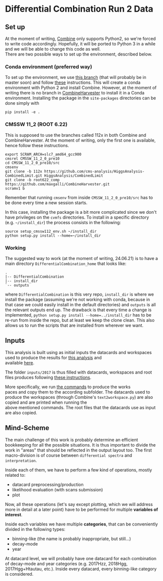 # Differential Combination Run 2 Data  
  
## Set up  
  
At the moment of writing, [Combine](https://github.com/cms-analysis/HiggsAnalysis-CombinedLimit) only supports Python2, so we're forced to write code accordingly. Hopefully, it will be ported to Python 3 in a while and we will be able to change this code as well.  
There are two possible ways to set up the environment, described below.

### Conda environment (preferred way)
To set up the environment, we use [this branch](https://github.com/cms-analysis/HiggsAnalysis-CombinedLimit/pull/648) (that will probably be in master soon) and follow [these](https://github.com/nsmith-/HiggsAnalysis-CombinedLimit/tree/root6.22-compat#standalone-compilation-with-conda) instructions. This will create a conda environment with Python 2 and install Combine. However, at the moment of writing there is no branch in [CombineHarvester](https://github.com/cms-analysis/CombineHarvester) to install it in a Conda environment.
Installing the package in the ```site-packages``` directories can be done simply with
```
pip install -e .
``` 

### CMSSW 11_2 (ROOT 6.22)
This is supposed to use the branches called 112x in both Combine and CombineHarvester. At the moment of writing, only the first one is available, hence follow these instructions.
```
export SCRAM_ARCH=slc7_amd64_gcc900
cmsrel CMSSW_11_2_0_pre10
cd CMSSW_11_2_0_pre10/src
cmsenv
git clone -b 112x https://github.com/cms-analysis/HiggsAnalysis-CombinedLimit.git HiggsAnalysis/CombinedLimit
git clone -b root622_comp https://github.com/maxgalli/CombineHarvester.git
scramv1 b
```
Remember that running ```cmsenv``` from inside ```CMSSW_11_2_0_pre10/src``` has to be done every time a new session starts.

In this case, installing the package is a bit more complicated since we don't have privileges on the ```cvmfs``` directories.
To install in a specific directory (e.g. ```~/install_dir```) the process consists in the following:
```
source setup_cmssw112_env.sh ~/install_dir
python setup.py install --home=~/install_dir
```

### Working
The suggested way to work (at the moment of writing, 24.06.21) is to have a main directory ```DifferentialCombination_home``` that looks like:
```
.
|-- DifferentialCombination
|-- install_dir
`-- outputs
```
where ```DifferentialCombination``` is this very repo, ```install_dir``` is where we install the package (assuming we're not working with conda, because in that case we could easily install in the default directories) and ```outputs``` is all the relevant outputs end up.
The drawback is that every time a change is implemented, ```python setup.py install --home=../install_dir``` has to be re-run from inside the repo, but at least we keep the clone clean. This also allows us to run the scripts that are installed from wherever we want.


## Inputs  
  
This analysis is built using as initial inputs the datacards and workspaces used to produce the results for [this analysis](https://github.com/tklijnsma/differentialCombination2017) and  
available [here](https://github.com/tklijnsma/input-diffcomb-HIG17028).  
  
The folder ```inputs/2017``` is thus filled with datacards, workspaces and root files produces following [these instructions](https://github.com/tklijnsma/differentialCombination2017/wiki).  
  
More specifically, we run [the commands](https://github.com/tklijnsma/differentialCombination2017/wiki/3-Running-text2workspace#t2ws-for-differential-cross-sections) to produce the works  
paces and copy them to the according subfolder. The datacards used to produce the workspaces (through Combine's ```text2workspace.py```) are also copied and are printed when running the  
above mentioned commands. The root files that the datacards use as input are also copied.


## Mind-Scheme
The main challenge of this work is probably determine an efficient bookkeeping for all the possible situations. It is thus important to divide the work in "areas" that should be reflected in the output layout too.
The first macro-division is of course between ```differential spectra``` and ```interpretation```.

Inside each of them, we have to perform a few kind of operations, mostly related to:

- datacard preprocessing/production
- likelihood evaluation (with scans submission)
- plot

Now, all these operations (let's say except plotting, which we will address more in detail at a later point) have to be performed for multiple **variables of interest**.

Inside each variables we have multiple **categories**, that can be conveniently divided in the following types:

- binning-like (the name is probably inappropriate, but still...)
- decay-mode
- year

At datacard level, we will probably have one datacard for each combination of decay-mode and year categories (e.g. 2017Hzz, 2018Hgg, 2017Hgg+Htautau, etc.). Inside every datacard, every binning-like category is considered.